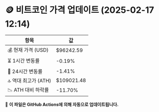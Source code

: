 # 🪙 비트코인 가격 업데이트 (2025-02-17 12:14)

| 항목                | 값 |
|--------------------|----------------|
| 💰 현재 가격 (USD) | $96242.59 |
| ⏳ 1시간 변동률    | -0.19% |
| 📆 24시간 변동률   | -1.41% |
| 🔝 역대 최고가 (ATH) | $109021.48 |
| 📉 ATH 대비 하락률 | -11.70% |

🔄 **이 파일은 GitHub Actions에 의해 자동으로 업데이트됩니다.**
